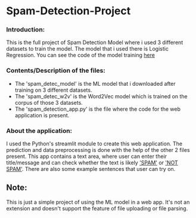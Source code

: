 # Spam-Detection-Project
### Introduction:
This is the full project of Spam Detection Model where i used 3 different datasets to train the model. The model that i used there is Logistic Regression. You can see the code of the model training [here](https://github.com/Kalyan9639/NLP/blob/main/Spam%20Detection%20Model%20trained%203%20different%20data.ipynb)

### Contents/Description of the files:
- The 'spam_detec_model' is the ML model that i downloaded after training on 3 different datasets.
- The 'spam_detec_w2v' is the Word2Vec model which is trained on the corpus of those 3 datasets.
- The 'spam_detection_app.py' is the file where the code for the web application is present.

### About the application:
I used the Python's streamlit module to create this web application. The prediction and data preprocessing is done with the help of the other 2 files present. This app contains a text area, where user can enter their title/message and can check whether the text is likely <ins>'SPAM'</ins> or <ins>'NOT SPAM'</ins>. There are also some example sentences that user can try on.

## Note:
This is just a simple project of using the ML model in a web app. It's not an extension and doesn't support the feature of file uploading or file parsing.
